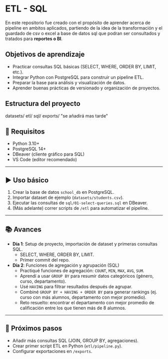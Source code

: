 # ETL - SQL

En este repositorio fue creado con el propósito de aprender acerca de pipeline en ambitos aplicados, partiendo de la idea de la transformación y el guardado de csv o excel a base de datos sql que podran ser consultados y tratados para **reportes o BI**.

##  Objetivos de aprendizaje
- Practicar consultas SQL básicas (SELECT, WHERE, ORDER BY, LIMIT, etc.).
- Integrar Python con PostgreSQL para construir un pipeline ETL.
- Preparar la base para análisis y visualización de datos.
- Aprender buenas prácticas de versionado y organización de proyectos.


## Estructura del proyecto

datasets/
etl/
sql/
exports/ "se añadirá mas tarde"

## 🔧 Requisitos
- Python 3.10+  
- PostgreSQL 14+  
- DBeaver (cliente gráfico para SQL)  
- VS Code (editor recomendado)  

---

## ▶️ Uso básico
1. Crear la base de datos `school_db` en PostgreSQL.  
2. Importar dataset de ejemplo (`datasets/students.csv`).  
3. Ejecutar las consultas de `sql/01-select-queries.sql` en DBeaver.  
4. (Más adelante) correr scripts de `/etl` para automatizar el pipeline.

---

## 📚 Avances
- **Día 1**: Setup de proyecto, importación de dataset y primeras consultas SQL.  
  - SELECT, WHERE, ORDER BY, LIMIT.  
  - Primer commit del repo.
- **Día 2**: Funciones de agregación y agrupación (SQL)
  - Practiqué funciones de agregación: `COUNT`, `MIN`, `MAX`, `AVG`, `SUM`.
  - Aprendí a usar `GROUP BY` para resumir datos categóricos (género, curso, departamento).
  - Usé `HAVING` para filtrar resultados después de agrupar.
  - Combiné `GROUP BY + HAVING + ORDER BY` para generar rankings (ej. curso con más alumnos, departamento con mejor promedio).
  - Reto resuelto: encontrar el departamento con mejor promedio de calificación entre los que tienen más de 8 alumnos.
---

## 📌 Próximos pasos
- Añadir más consultas SQL (JOIN, GROUP BY, agregaciones).  
- Crear primer script ETL en Python (`etl/pipeline.py`).  
- Configurar exportaciones en `/exports`.
